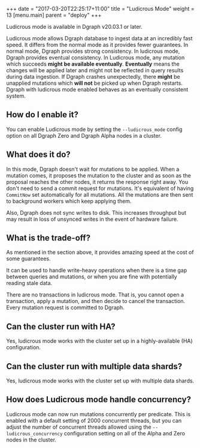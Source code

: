+++
date = "2017-03-20T22:25:17+11:00"
title = "Ludicrous Mode"
weight = 13
[menu.main]
    parent = "deploy"
+++

Ludicrous mode is available in Dgraph v20.03.1 or later.

Ludicrous mode allows Dgraph database to ingest data at an incredibly fast speed. It differs from the normal mode as it provides fewer guarantees. In normal mode, Dgraph provides strong consistency. In ludicrous mode, Dgraph provides eventual consistency. In Ludicrous mode, any mutation which succeeds **might be available eventually**. **Eventually** means the changes will be applied later and might not be reflected in query results during data ingestion. If Dgraph crashes unexpectedly, there **might** be unapplied mutations which **will not** be picked up when Dgraph restarts. Dgraph with ludicrous mode enabled behaves as an eventually consistent system.


## How do I enable it?

You can enable Ludicrous mode by setting the `--ludicrous_mode` config option on all Dgraph Zero and Dgraph Alpha nodes in a cluster.


## What does it do?

In this mode, Dgraph doesn't wait for mutations to be applied. When a mutation comes, it proposes the mutation to the cluster and as soon as the proposal reaches the other nodes, it returns the response right away. You don't need to send a commit request for mutations. It's equivalent of having `CommitNow` set automatically for all mutations. All the mutations are then sent to background workers which keep applying them.

Also, Dgraph does not sync writes to disk. This increases throughput but may result in loss of unsynced writes in the event of hardware failure.


## What is the trade-off?

As mentioned in the section above, it provides amazing speed at the cost of some guarantees.

It can be used to handle write-heavy operations when there is a time gap between queries and mutations, or when you are fine with potentially reading stale data.

There are no transactions in ludicrous mode. That is, you cannot open a transaction, apply a mutation, and then decide to cancel the transaction. Every mutation request is committed to Dgraph.

## Can the cluster run with HA?

Yes, ludicrous mode works with the cluster set up in a highly-available (HA) configuration.

## Can the cluster run with multiple data shards?

Yes, ludicrous mode works with the cluster set up with multiple data shards.

## How does Ludicrous mode handle concurrency?

Ludicrous mode can now run mutations concurrently per predicate. This is enabled
with a default setting of 2000 concurrent threads, but you can adjust the number
of concurrent threads allowed using the `--ludicrous_concurrency` configuration
setting on all of the Alpha and Zero nodes in the cluster.
